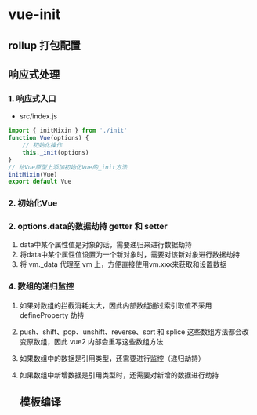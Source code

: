# vue-init

## rollup 打包配置

## 响应式处理

### 1.  响应式入口

- src/index.js

```js
import { initMixin } from './init'
function Vue(options) {
    // 初始化操作
    this._init(options)
}
// 给Vue原型上添加初始化Vue的_init方法
initMixin(Vue)
export default Vue
```

### 2. 初始化Vue

### 2. options.data的数据劫持 getter 和 setter

1. data中某个属性值是对象的话，需要递归来进行数据劫持
2. 将data中某个属性值设置为一个新对象时，需要对该新对象进行数据劫持
3. 将 vm.\_data 代理至 vm 上，方便直接使用vm.xxx来获取和设置数据

### 4. 数组的递归监控

1. 如果对数组的拦截消耗太大，因此内部数组通过索引取值不采用 defineProperty 劫持

2. push、shift、pop、unshift、reverse、sort 和 splice 这些数组方法都会改变原数组，因此 vue2 内部会重写这些数组方法

3. 如果数组中的数据是引用类型，还需要进行监控（递归劫持）

4. 如果数组中新增数据是引用类型时，还需要对新增的数据进行劫持

   ## 模板编译

   

   
